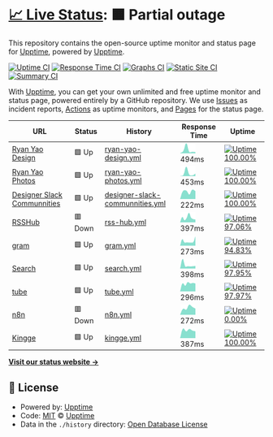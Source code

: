 # [📈 Live Status](https://demo.upptime.js.org): <!--live status--> **🟧 Partial outage**

This repository contains the open-source uptime monitor and status page for [Upptime](https://upptime.js.org), powered by [Upptime](https://github.com/upptime/upptime).

[![Uptime CI](https://github.com/koj-co/upptime/workflows/Uptime%20CI/badge.svg)](https://github.com/koj-co/upptime/actions?query=workflow%3A%22Uptime+CI%22)
[![Response Time CI](https://github.com/koj-co/upptime/workflows/Response%20Time%20CI/badge.svg)](https://github.com/koj-co/upptime/actions?query=workflow%3A%22Response+Time+CI%22)
[![Graphs CI](https://github.com/koj-co/upptime/workflows/Graphs%20CI/badge.svg)](https://github.com/koj-co/upptime/actions?query=workflow%3A%22Graphs+CI%22)
[![Static Site CI](https://github.com/koj-co/upptime/workflows/Static%20Site%20CI/badge.svg)](https://github.com/koj-co/upptime/actions?query=workflow%3A%22Static+Site+CI%22)
[![Summary CI](https://github.com/koj-co/upptime/workflows/Summary%20CI/badge.svg)](https://github.com/koj-co/upptime/actions?query=workflow%3A%22Summary+CI%22)

With [Upptime](https://upptime.js.org), you can get your own unlimited and free uptime monitor and status page, powered entirely by a GitHub repository. We use [Issues](https://github.com/upptime/upptime/issues) as incident reports, [Actions](https://github.com/upptime/upptime/actions) as uptime monitors, and [Pages](https://demo.upptime.js.org) for the status page.

<!--start: status pages-->
<!-- This summary is generated by Upptime (https://github.com/upptime/upptime) -->
<!-- Do not edit this manually, your changes will be overwritten -->

| URL                                                                | Status  | History                                                                                                                        | Response Time                                                                                    | Uptime                                                                                                                                                                                                                                                     |
| ------------------------------------------------------------------ | ------- | ------------------------------------------------------------------------------------------------------------------------------ | ------------------------------------------------------------------------------------------------ | ---------------------------------------------------------------------------------------------------------------------------------------------------------------------------------------------------------------------------------------------------------- |
| [Ryan Yao Design](https://ryanyao.design)                          | 🟩 Up   | [ryan-yao-design.yml](https://github.com/lucky13820/uptime/commits/master/history/ryan-yao-design.yml)                         | <img alt="Response time graph" src="./graphs/ryan-yao-design.png" height="20"> 494ms             | [![Uptime 100.00%](https://img.shields.io/endpoint?url=https%3A%2F%2Fraw.githubusercontent.com%2Flucky13820%2Fuptime%2Fmaster%2Fapi%2Fryan-yao-design%2Fuptime.json)](https://lucky13820.github.io/uptime/history/ryan-yao-design)                         |
| [Ryan Yao Photos](https://ryanyao.photos)                          | 🟩 Up   | [ryan-yao-photos.yml](https://github.com/lucky13820/uptime/commits/master/history/ryan-yao-photos.yml)                         | <img alt="Response time graph" src="./graphs/ryan-yao-photos.png" height="20"> 453ms             | [![Uptime 100.00%](https://img.shields.io/endpoint?url=https%3A%2F%2Fraw.githubusercontent.com%2Flucky13820%2Fuptime%2Fmaster%2Fapi%2Fryan-yao-photos%2Fuptime.json)](https://lucky13820.github.io/uptime/history/ryan-yao-photos)                         |
| [Designer Slack Communnities](https://www.designerslack.community) | 🟩 Up   | [designer-slack-communnities.yml](https://github.com/lucky13820/uptime/commits/master/history/designer-slack-communnities.yml) | <img alt="Response time graph" src="./graphs/designer-slack-communnities.png" height="20"> 222ms | [![Uptime 100.00%](https://img.shields.io/endpoint?url=https%3A%2F%2Fraw.githubusercontent.com%2Flucky13820%2Fuptime%2Fmaster%2Fapi%2Fdesigner-slack-communnities%2Fuptime.json)](https://lucky13820.github.io/uptime/history/designer-slack-communnities) |
| [RSSHub](https://rsshub.ryanyao.xyz)                               | 🟥 Down | [rss-hub.yml](https://github.com/lucky13820/uptime/commits/master/history/rss-hub.yml)                                         | <img alt="Response time graph" src="./graphs/rss-hub.png" height="20"> 397ms                     | [![Uptime 97.06%](https://img.shields.io/endpoint?url=https%3A%2F%2Fraw.githubusercontent.com%2Flucky13820%2Fuptime%2Fmaster%2Fapi%2Frss-hub%2Fuptime.json)](https://lucky13820.github.io/uptime/history/rss-hub)                                          |
| [gram](https://gram.ryanyao.xyz)                                   | 🟩 Up   | [gram.yml](https://github.com/lucky13820/uptime/commits/master/history/gram.yml)                                               | <img alt="Response time graph" src="./graphs/gram.png" height="20"> 273ms                        | [![Uptime 94.83%](https://img.shields.io/endpoint?url=https%3A%2F%2Fraw.githubusercontent.com%2Flucky13820%2Fuptime%2Fmaster%2Fapi%2Fgram%2Fuptime.json)](https://lucky13820.github.io/uptime/history/gram)                                                |
| [Search](https://search.ryanyao.xyz)                               | 🟩 Up   | [search.yml](https://github.com/lucky13820/uptime/commits/master/history/search.yml)                                           | <img alt="Response time graph" src="./graphs/search.png" height="20"> 398ms                      | [![Uptime 97.95%](https://img.shields.io/endpoint?url=https%3A%2F%2Fraw.githubusercontent.com%2Flucky13820%2Fuptime%2Fmaster%2Fapi%2Fsearch%2Fuptime.json)](https://lucky13820.github.io/uptime/history/search)                                            |
| [tube](https://tube.ryanyao.xyz)                                   | 🟩 Up   | [tube.yml](https://github.com/lucky13820/uptime/commits/master/history/tube.yml)                                               | <img alt="Response time graph" src="./graphs/tube.png" height="20"> 296ms                        | [![Uptime 97.97%](https://img.shields.io/endpoint?url=https%3A%2F%2Fraw.githubusercontent.com%2Flucky13820%2Fuptime%2Fmaster%2Fapi%2Ftube%2Fuptime.json)](https://lucky13820.github.io/uptime/history/tube)                                                |
| [n8n](https://n8n.ryanyao.xyz)                                     | 🟥 Down | [n8n.yml](https://github.com/lucky13820/uptime/commits/master/history/n8n.yml)                                                 | <img alt="Response time graph" src="./graphs/n8n.png" height="20"> 272ms                         | [![Uptime 0.00%](https://img.shields.io/endpoint?url=https%3A%2F%2Fraw.githubusercontent.com%2Flucky13820%2Fuptime%2Fmaster%2Fapi%2Fn8n%2Fuptime.json)](https://lucky13820.github.io/uptime/history/n8n)                                                   |
| [Kingge](https://www.kingge.com)                                   | 🟩 Up   | [kingge.yml](https://github.com/lucky13820/uptime/commits/master/history/kingge.yml)                                           | <img alt="Response time graph" src="./graphs/kingge.png" height="20"> 387ms                      | [![Uptime 100.00%](https://img.shields.io/endpoint?url=https%3A%2F%2Fraw.githubusercontent.com%2Flucky13820%2Fuptime%2Fmaster%2Fapi%2Fkingge%2Fuptime.json)](https://lucky13820.github.io/uptime/history/kingge)                                           |

<!--end: status pages-->

[**Visit our status website →**](https://demo.upptime.js.org)

## 📄 License

- Powered by: [Upptime](https://github.com/upptime/upptime)
- Code: [MIT](./LICENSE) © [Upptime](https://upptime.js.org)
- Data in the `./history` directory: [Open Database License](https://opendatacommons.org/licenses/odbl/1-0/)

